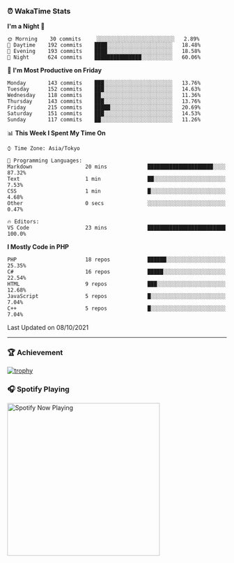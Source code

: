 ### ⏰ WakaTime Stats


<!--START_SECTION:waka-->
**I'm a Night 🦉** 

```text
🌞 Morning    30 commits     ░░░░░░░░░░░░░░░░░░░░░░░░░   2.89% 
🌆 Daytime    192 commits    ████░░░░░░░░░░░░░░░░░░░░░   18.48% 
🌃 Evening    193 commits    ████░░░░░░░░░░░░░░░░░░░░░   18.58% 
🌙 Night      624 commits    ███████████████░░░░░░░░░░   60.06%

```
📅 **I'm Most Productive on Friday** 

```text
Monday       143 commits    ███░░░░░░░░░░░░░░░░░░░░░░   13.76% 
Tuesday      152 commits    ███░░░░░░░░░░░░░░░░░░░░░░   14.63% 
Wednesday    118 commits    ██░░░░░░░░░░░░░░░░░░░░░░░   11.36% 
Thursday     143 commits    ███░░░░░░░░░░░░░░░░░░░░░░   13.76% 
Friday       215 commits    █████░░░░░░░░░░░░░░░░░░░░   20.69% 
Saturday     151 commits    ███░░░░░░░░░░░░░░░░░░░░░░   14.53% 
Sunday       117 commits    ██░░░░░░░░░░░░░░░░░░░░░░░   11.26%

```


📊 **This Week I Spent My Time On** 

```text
⌚︎ Time Zone: Asia/Tokyo

💬 Programming Languages: 
Markdown                 20 mins             █████████████████████░░░░   87.32% 
Text                     1 min               ██░░░░░░░░░░░░░░░░░░░░░░░   7.53% 
CSS                      1 min               █░░░░░░░░░░░░░░░░░░░░░░░░   4.68% 
Other                    0 secs              ░░░░░░░░░░░░░░░░░░░░░░░░░   0.47%

🔥 Editors: 
VS Code                  23 mins             █████████████████████████   100.0%

```

**I Mostly Code in PHP** 

```text
PHP                      18 repos            ██████░░░░░░░░░░░░░░░░░░░   25.35% 
C#                       16 repos            █████░░░░░░░░░░░░░░░░░░░░   22.54% 
HTML                     9 repos             ███░░░░░░░░░░░░░░░░░░░░░░   12.68% 
JavaScript               5 repos             █░░░░░░░░░░░░░░░░░░░░░░░░   7.04% 
C++                      5 repos             █░░░░░░░░░░░░░░░░░░░░░░░░   7.04%

```



 Last Updated on 08/10/2021
<!--END_SECTION:waka-->

---

### 🏆 Achievement

[![trophy](https://github-profile-trophy.vercel.app/?username=Slime-hatena&theme=flat&no-bg=true&no-frame=true&column=8)](https://github.com/ryo-ma/github-profile-trophy)

### 🎧 Spotify Playing

[<img src="https://spotify-now-playing-slime-hatena.vercel.app/api/spotify-playing" alt="Spotify Now Playing" width="350" />](https://open.spotify.com/user/slime_hatena)

<!--
**Slime-hatena/Slime-hatena** is a ✨ _special_ ✨ repository because its `README.md` (this file) appears on your GitHub profile.

Here are some ideas to get you started:

- 🔭 I’m currently working on ...
- 🌱 I’m currently learning ...
- 👯 I’m looking to collaborate on ...
- 🤔 I’m looking for help with ...
- 💬 Ask me about ...
- 📫 How to reach me: ...
- 😄 Pronouns: ...
- ⚡ Fun fact: ...
-->
